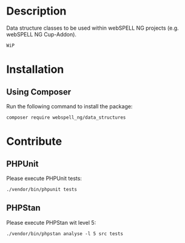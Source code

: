 # Description

Data structure classes to be used within webSPELL NG projects (e.g. webSPELL NG Cup-Addon).

```
WiP
```

# Installation

## Using Composer

Run the following command to install the package:
```
composer require webspell_ng/data_structures
```

# Contribute

## PHPUnit

Please execute PHPUnit tests:

```
./vendor/bin/phpunit tests
```

## PHPStan

Please execute PHPStan wit level 5:

```
./vendor/bin/phpstan analyse -l 5 src tests
```